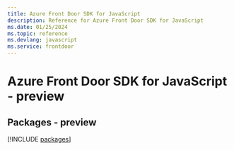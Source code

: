 ```yaml
---
title: Azure Front Door SDK for JavaScript
description: Reference for Azure Front Door SDK for JavaScript
ms.date: 01/25/2024
ms.topic: reference
ms.devlang: javascript
ms.service: frontdoor
---
```

# Azure Front Door SDK for JavaScript - preview
## Packages - preview
[!INCLUDE [packages](front-door-index.md)]